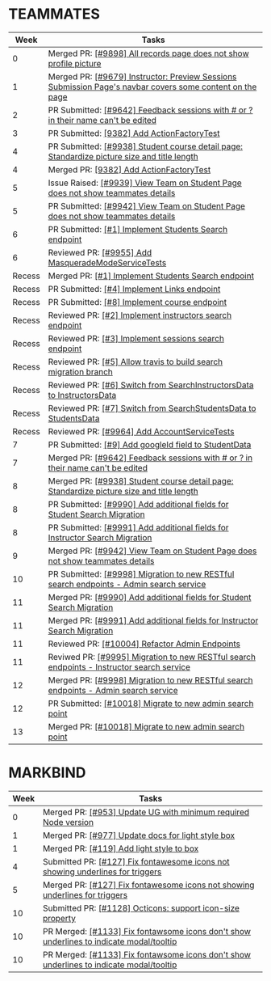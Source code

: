 # TEAMMATES

| Week | Tasks |
| ----- | ----- |  
| 0 | Merged PR: [[#9898] All records page does not show profile picture](https://github.com/TEAMMATES/teammates/pull/9901) |
| 1 | Merged PR: [[#9679] Instructor: Preview Sessions Submission Page's navbar covers some content on the page](https://github.com/TEAMMATES/teammates/pull/9926) |
| 2 | PR Submitted: [[#9642] Feedback sessions with # or ? in their name can't be edited](https://github.com/TEAMMATES/teammates/pull/9925) |
| 3 | PR Submitted: [[9382] Add ActionFactoryTest](https://github.com/TEAMMATES/teammates/pull/9931)
| 4 | PR Submitted: [[#9938] Student course detail page: Standardize picture size and title length](https://github.com/TEAMMATES/teammates/pull/9938)
| 4 | Merged PR: [[9382] Add ActionFactoryTest](https://github.com/TEAMMATES/teammates/pull/9931)
| 5 | Issue Raised: [[#9939] View Team on Student Page does not show teammates details](https://github.com/TEAMMATES/teammates/issues/9939)
| 5 | PR Submitted: [[#9942] View Team on Student Page does not show teammates details](https://github.com/TEAMMATES/teammates/pull/9942)
| 6 | PR Submitted: [[#1] Implement Students Search endpoint](https://github.com/dvrylc/teammates/pull/1/)
| 6 | Reviewed PR: [[#9955] Add MasqueradeModeServiceTests](https://github.com/TEAMMATES/teammates/pull/9955)
| Recess | Merged PR: [[#1] Implement Students Search endpoint](https://github.com/dvrylc/teammates/pull/1/)
| Recess | PR Submitted: [[#4] Implement Links endpoint](https://github.com/dvrylc/teammates/pull/4)
| Recess | PR Submitted: [[#8] Implement course endpoint](https://github.com/dvrylc/teammates/pull/8)
| Recess | Reviewed PR: [[#2] Implement instructors search endpoint](https://github.com/dvrylc/teammates/pull/2)
| Recess | Reviewed PR: [[#3] Implement sessions search endpoint](https://github.com/dvrylc/teammates/pull/3)
| Recess | Reviewed PR: [[#5] Allow travis to build search migration branch](https://github.com/dvrylc/teammates/pull/5)
| Recess | Reviewed PR: [[#6] Switch from SearchInstructorsData to InstructorsData](https://github.com/dvrylc/teammates/pull/6)
| Recess | Reviewed PR: [[#7] Switch from SearchStudentsData to StudentsData](https://github.com/dvrylc/teammates/pull/7)
| Recess | Reviewed PR: [[#9964] Add AccountServiceTests](https://github.com/TEAMMATES/teammates/pull/9964)
| 7 | PR Submitted: [[#9] Add googleId field to StudentData](https://github.com/dvrylc/teammates/pull/9)
| 7 | Merged PR: [[#9642] Feedback sessions with # or ? in their name can't be edited](https://github.com/TEAMMATES/teammates/pull/9925)
| 8 | Merged PR: [[#9938] Student course detail page: Standardize picture size and title length](https://github.com/TEAMMATES/teammates/pull/9938)
| 8 | PR Submitted: [[#9990] Add additional fields for Student Search Migration](https://github.com/TEAMMATES/teammates/pull/9990)
| 8 | PR Submitted: [[#9991] Add additional fields for Instructor Search Migration](https://github.com/TEAMMATES/teammates/pull/9991)
| 9 | Merged PR: [[#9942] View Team on Student Page does not show teammates details](https://github.com/TEAMMATES/teammates/pull/9942)
| 10 | PR Submitted: [[#9998] Migration to new RESTful search endpoints - Admin search service](https://github.com/TEAMMATES/teammates/pull/9998)
| 11 | Merged PR: [[#9990] Add additional fields for Student Search Migration](https://github.com/TEAMMATES/teammates/pull/9990)
| 11 | Merged PR: [[#9991] Add additional fields for Instructor Search Migration](https://github.com/TEAMMATES/teammates/pull/9991)
| 11 | Reviewed PR: [[#10004] Refactor Admin Endpoints](https://github.com/TEAMMATES/teammates/pull/10004)
| 11 | Reviwed PR: [[#9995] Migration to new RESTful search endpoints - Instructor search service](https://github.com/TEAMMATES/teammates/pull/9995)
| 12 | Merged PR: [[#9998] Migration to new RESTful search endpoints - Admin search service](https://github.com/TEAMMATES/teammates/pull/9998)
| 12 | PR Submitted: [[#10018] Migrate to new admin search point](https://github.com/TEAMMATES/teammates/pull/10018)
| 13 | Merged PR: [[#10018] Migrate to new admin search point](https://github.com/TEAMMATES/teammates/pull/10018)

# MARKBIND

| Week | Tasks |
| ----- | ----- |  
| 0 | Merged PR: [[#953] Update UG with minimum required Node version](https://github.com/MarkBind/markbind/pull/953) |
| 1 | Merged PR: [[#977] Update docs for light style box](https://github.com/MarkBind/markbind/pull/977) |
| 1 | Merged PR: [[#119] Add light style to box](https://github.com/MarkBind/vue-strap/pull/119) |
| 4 | Submitted PR: [[#127] Fix fontawesome icons not showing underlines for triggers](https://github.com/MarkBind/vue-strap/pull/127) 
| 5 | Merged PR: [[#127] Fix fontawesome icons not showing underlines for triggers](https://github.com/MarkBind/vue-strap/pull/127)
| 10 | Submitted PR: [[#1128] Octicons: support icon-size property](https://github.com/MarkBind/markbind/pull/1128)
| 10 | PR Merged: [[#1133] Fix fontawsome icons don't show underlines to indicate modal/tooltip](https://github.com/MarkBind/markbind/pull/1133)
| 10 | PR Merged: [[#1133] Fix fontawsome icons don't show underlines to indicate modal/tooltip](https://github.com/MarkBind/markbind/pull/1133)
